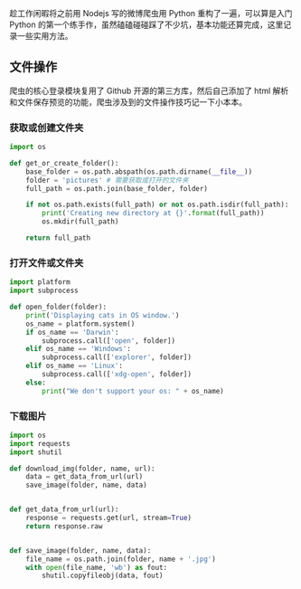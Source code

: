 [pixiv: 68250296]: # "https://i.loli.net/2019/04/23/5cbf0df60fddc.jpg"

趁工作闲暇将之前用 Nodejs 写的微博爬虫用 Python 重构了一遍，可以算是入门 Python 的第一个练手作，虽然磕磕碰碰踩了不少坑，基本功能还算完成，这里记录一些实用方法。

## 文件操作

爬虫的核心登录模块复用了 Github 开源的第三方库，然后自己添加了 html 解析和文件保存预览的功能，爬虫涉及到的文件操作技巧记一下小本本。

### 获取或创建文件夹

```python
import os

def get_or_create_folder():
    base_folder = os.path.abspath(os.path.dirname(__file__))
    folder = 'pictures' # 需要获取或打开的文件夹
    full_path = os.path.join(base_folder, folder)

    if not os.path.exists(full_path) or not os.path.isdir(full_path):
        print('Creating new directory at {}'.format(full_path))
        os.mkdir(full_path)

    return full_path
```

### 打开文件或文件夹

```python
import platform
import subprocess

def open_folder(folder):
    print('Displaying cats in OS window.')
    os_name = platform.system()
    if os_name == 'Darwin':
        subprocess.call(['open', folder])
    elif os_name == 'Windows':
        subprocess.call(['explorer', folder])
    elif os_name == 'Linux':
        subprocess.call(['xdg-open', folder])
    else:
        print("We don't support your os: " + os_name)
```

### 下载图片

```python
import os
import requests
import shutil

def download_img(folder, name, url):
    data = get_data_from_url(url)
    save_image(folder, name, data)


def get_data_from_url(url):
    response = requests.get(url, stream=True)
    return response.raw


def save_image(folder, name, data):
    file_name = os.path.join(folder, name + '.jpg')
    with open(file_name, 'wb') as fout:
        shutil.copyfileobj(data, fout)
```
